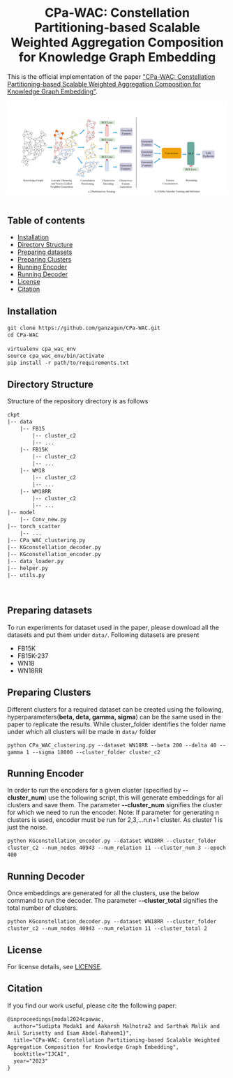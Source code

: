 <div align="center">
<h1>CPa-WAC: Constellation Partitioning-based Scalable Weighted Aggregation Composition for Knowledge Graph Embedding</h1>


</div>

This is the official implementation of the paper ["CPa-WAC: Constellation Partitioning-based Scalable Weighted Aggregation Composition for Knowledge Graph Embedding"]([LINK]).

![Architecture](assets/architecture.png)&nbsp;


## Table of contents

   * [Installation](#requirements)
   * [Directory Structure](#directory-structure)
   * [Preparing datasets](#preparing-datasets)
   * [Preparing Clusters](#preparing-clusters)
   * [Running Encoder](#runnning-encoder)
   * [Running Decoder](#runnning-decoder)
   * [License](#license)
   * [Citation](#citation)

## Installation

```
git clone https://github.com/ganzagun/CPa-WAC.git
cd CPa-WAC

virtualenv cpa_wac_env
source cpa_wac_env/bin/activate
pip install -r path/to/requirements.txt
```


## Directory Structure
Structure of the repository directory is as follows
```
ckpt
|-- data
    |-- FB15
        |-- cluster_c2
        |-- ...
    |-- FB15K
        |-- cluster_c2
        |-- ...
    |-- WM18
        |-- cluster_c2
        |-- ...
    |-- WM18RR
        |-- cluster_c2
        |-- ...
|-- model
    |-- Conv_new.py
|-- torch_scatter
    |-- ...
|-- CPa_WAC_clustering.py
|-- KGconstellation_decoder.py
|-- KGconstellation_encoder.py
|-- data_loader.py
|-- helper.py
|-- utils.py

    
```


## Preparing datasets
To run experiments for dataset used in the paper, please download all the datasets and put them under `data/`. Following datasets are present
  * FB15K
  * FB15K-237
  * WN18
  * WN18RR



## Preparing Clusters
Different clusters for a required dataset can be created using the following, hyperparameters(**beta, deta, gamma, sigma**) can be the same used in the paper to replicate the results. While cluster_folder identifies the folder name under which all clusters will be made in `data/` folder
```
python CPa_WAC_clustering.py --dataset WN18RR --beta 200 --delta 40 --gamma 1 --sigma 18000 --cluster_folder cluster_c2
```


## Running Encoder 
In order to run the encoders for a given cluster (specified by **--cluster_num**) use the following script, this will generate embeddings for all clusters and save them. The parameter **--cluster_num** signifies the cluster for which we need to run the encoder. 
Note: If parameter for generating n clusters is used, encoder must be run for 2,3,...n.n+1 cluster. As cluster 1 is just the noise.
```
python KGconstellation_encoder.py --dataset WN18RR --cluster_folder cluster_c2 --num_nodes 40943 --num_relation 11 --cluster_num 3 --epoch 400
```



## Running Decoder
Once embeddings are generated for all the clusters, use the below command to run the decoder. The parameter **--cluster_total** signifies the total number of clusters.
```
python KGconstellation_decoder.py --dataset WN18RR --cluster_folder cluster_c2 --num_nodes 40943 --num_relation 11 --cluster_total 2 
```

## License
For license details, see [LICENSE](LICENSE). 

## Citation

If you find our work useful, please cite the following paper:

```
@inproceedings{modal2024cpawac,
  author="Sudipta Modak1 and Aakarsh Malhotra2 and Sarthak Malik and Anil Surisetty and Esam Abdel-Raheem1}",
  title="CPa-WAC: Constellation Partitioning-based Scalable Weighted Aggregation Composition for Knowledge Graph Embedding",
  booktitle="IJCAI",
  year="2023"
}
```
